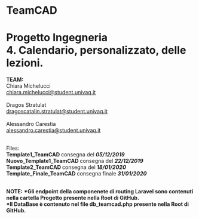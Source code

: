 # TeamCAD

# Progetto Ingegneria <br> 4. Calendario, personalizzato, delle lezioni.

<b> TEAM: </b> <br>
Chiara Michelucci	<br>    chiara.michelucci@student.univaq.it <br><br>
Dragos Stratulat	  <br>  dragoscatalin.stratulat@student.univaq.it <br><br>
Alessandro Carestia <br>	alessandro.carestia@student.univaq.it <br><br>

Files: <br>
<b> Template1_TeamCAD </b> consegna del <em><b> 05/12/2019 </b></em><br>
<b> Nuovo_Template1_TeamCAD </b> consegna del <em><b> 22/12/2019 </b></em> <br>
<b> Template2_TeamCAD </b> consegna del <em><b> 18/01/2020 </b></em> <br>
<b> Template_Finale_TeamCAD </b> consegna finale <em><b> 31/01/2020 </b></em> <br><br>

<b>NOTE:</b>
<b>*Gli endpoint della componenete di routing Laravel sono contenuti nella cartella Progetto presente nella Root di GitHub.</b> <br>
<b>*Il DataBase è contenuto nel file db_teamcad.php presente nella Root di GitHub. </b><br>
